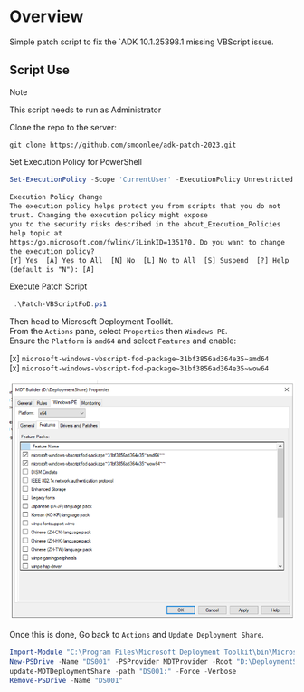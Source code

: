 # Overview
Simple patch script to fix the `ADK 10.1.25398.1 missing VBScript issue.

## Script Use

> [!NOTE]
> This script needs to run as Administrator

Clone the repo to the server:
```
git clone https://github.com/smoonlee/adk-patch-2023.git
```

Set Execution Policy for PowerShell

``` powershell
Set-ExecutionPolicy -Scope 'CurrentUser' -ExecutionPolicy Unrestricted
```

```
Execution Policy Change
The execution policy helps protect you from scripts that you do not trust. Changing the execution policy might expose
you to the security risks described in the about_Execution_Policies help topic at
https:/go.microsoft.com/fwlink/?LinkID=135170. Do you want to change the execution policy?
[Y] Yes  [A] Yes to All  [N] No  [L] No to All  [S] Suspend  [?] Help (default is "N"): [A]
```

Execute Patch Script

```powershell
 .\Patch-VBScriptFoD.ps1
```

Then head to Microsoft Deployment Toolkit. \
From the `Actions` pane, select `Properties` then `Windows PE`. \
Ensure the `Platform` is `amd64` and select `Features` and enable:

[x] `microsoft-windows-vbscript-fod-package~31bf3856ad364e35~amd64` \
[x] `microsoft-windows-vbscript-fod-package~31bf3856ad364e35~wow64`

![](assets/mdt_winpe_settings.png)

Once this is done, Go back to `Actions` and `Update Deployment Share`.

``` powershell
Import-Module "C:\Program Files\Microsoft Deployment Toolkit\bin\MicrosoftDeploymentToolkit.psd1"
New-PSDrive -Name "DS001" -PSProvider MDTProvider -Root "D:\DeploymentShare"
update-MDTDeploymentShare -path "DS001:" -Force -Verbose
Remove-PSDrive -Name "DS001"
```

